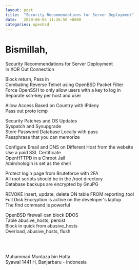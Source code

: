 ```yaml
---
layout: post
title:  "Security Recommendations for Server Deployment"
date:   2020-06-04 11:26:56 +0800
categories: openbsd
---
```


# Bismillah,    
    
Security Recommendations for Server Deployment  
In XOR Out Connection  
  
Block return, Pass in  
Combating Reverse Telnet using OpenBSD Packet Filter  
Force OpenSSH to only allow users with a key to log in  
Separate ssh-key per host and user  
  
Allow Access Based on Country with IPdeny  
Pass out proto icmp  
  
Security Patches and OS Updates  
Syspatch and Sysupgrade  
Store Password Database Locally with pass  
Passphrase that you can memorize  
  
Configure Email and DNS on Different Host from the website  
Use a paid SSL Certificate  
OpenHTTPD in a Chroot Jail  
/sbin/nologin is set as the shell  
  
Protect login page from Bruteforce with 2FA  
All root scripts should be in the /root directory  
Database backups are encrypted by GnuPG  
  
REVOKE insert, update, delete ON table FROM reporting_tool  
Full Disk Encryption is active on the developer's laptop  
The find command is powerful   
  
OpenBSD firewall can block DDOS  
Table abusive_hosts, persist  
Block in quick from abusive_hosts  
Overload, abusive_hosts, flush  
  
<br>       
<br>       
      
Muhammad Muntaza bin Hatta   
Syawal 1441 H, Banjarbaru - Indonesia    

